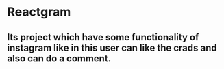 # Reactgram
## Its project which have some functionality of instagram like in this user can like the crads and also can do a comment.
